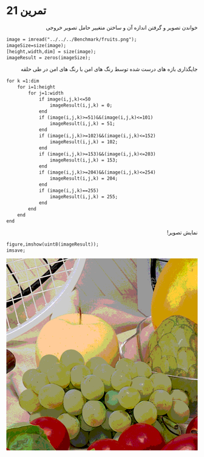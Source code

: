 # تمرین 21

<div dir="rtl">
  خواندن تصویر و گرفتن اندازه آن  و ساختن متغییر حامل تصویر خروجی 
</div>


```
image = imread("../../../Benchmark/fruits.png");
imageSize=size(image);
[height,width,dim] = size(image);
imageResult = zeros(imageSize);
```

<div dir="rtl">
 جایگذاری بازه های درست شده توسط رنگ های امن با رنگ های امن  در طی حلقه 
</div>



```
for k =1:dim
    for i=1:height
        for j=1:width
            if image(i,j,k)<=50
                imageResult(i,j,k) = 0;
            end
            if (image(i,j,k)>=51)&&(image(i,j,k)<=101)
                imageResult(i,j,k) = 51;
            end
            if (image(i,j,k)>=102)&&(image(i,j,k)<=152)
                imageResult(i,j,k) = 102;
            end
            if (image(i,j,k)>=153)&&(image(i,j,k)<=203)
                imageResult(i,j,k) = 153;
            end
            if (image(i,j,k)>=204)&&(image(i,j,k)<=254)
                imageResult(i,j,k) = 204;
            end
            if (image(i,j,k)==255)
                imageResult(i,j,k) = 255;
            end
        end
    end
end
```

<div dir="rtl">
 نمایش تصویر!
</div>



```
figure,imshow(uint8(imageResult));
imsave;
```
![output](t21.png)
